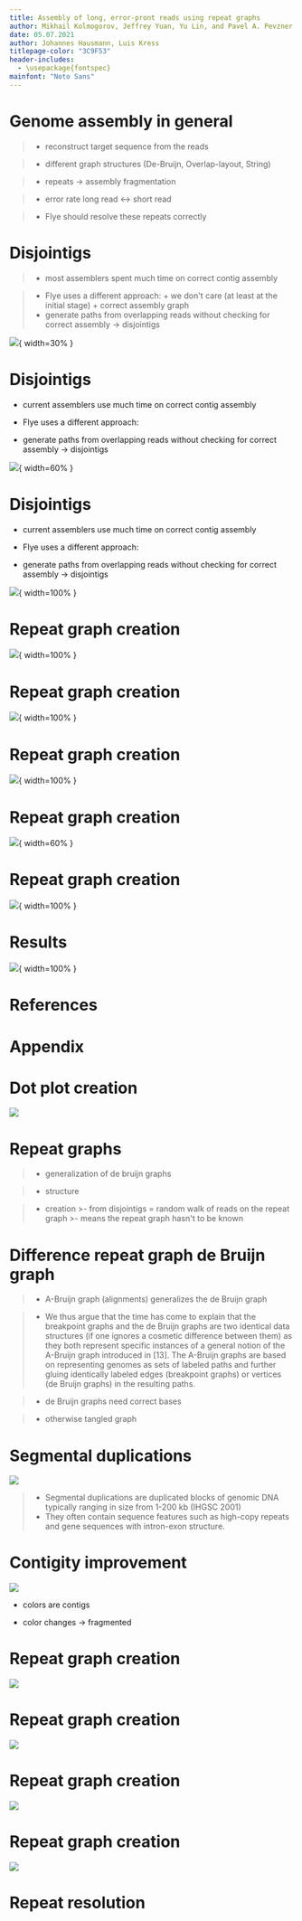 ```yaml
---
title: Assembly of long, error-pront reads using repeat graphs
author: Mikhail Kolmogorov, Jeffrey Yuan, Yu Lin, and Pavel A. Pevzner
date: 05.07.2021
author: Johannes Hausmann, Luis Kress
titlepage-color: "3C9F53"
header-includes:
  - \usepackage{fontspec}
mainfont: "Noto Sans"
---
```


# Genome assembly in general

>- reconstruct target sequence from the reads

>- different graph structures (De-Bruijn, Overlap-layout, String)

>- repeats $\rightarrow$ assembly fragmentation

>- error rate long read <-> short read

>- Flye should resolve these repeats correctly

# Disjointigs

>- most assemblers spent much time on correct contig assembly

>- Flye uses a different approach:
	+ we don't care (at least at the initial stage)
	+ correct assembly graph 
>- generate paths from overlapping reads without checking for correct assembly -> disjointigs

![](presentation/images/orly-owl.jpg){ width=30% }

<!--
![](presentation/images/repeat_graph_1.png){ width=60% }
-->


# Disjointigs

- current assemblers use much time on correct contig assembly

- Flye uses a different approach:

- generate paths from overlapping reads without checking for correct assembly -> disjointigs

![](presentation/images/repeat_graph_2.png){ width=60% }

# Disjointigs

- current assemblers use much time on correct contig assembly

- Flye uses a different approach:

- generate paths from overlapping reads without checking for correct assembly -> disjointigs

![](presentation/images/repeat_graph_3.png){ width=100% }


# Repeat graph creation

![](presentation/images/genome.png){ width=100% }

# Repeat graph creation

![](presentation/images/genome_and_reads.png){ width=100% }

# Repeat graph creation

![](presentation/images/disjointigs.png){ width=100% }

# Repeat graph creation

![](presentation/images/dot_plot.png){ width=60% }

# Repeat graph creation

![](presentation/images/plot_to_repeat_graph.png){ width=100% }

# Results

![](presentation/images/results_HUMAN.png){ width=100% }

# References

# Appendix

# Dot plot creation

![](presentation/images/dot_plot_creation.png)

# Repeat graphs

>- generalization of de bruijn graphs

>- structure

>- creation
    >- from disjointigs = random walk of reads on the repeat graph 
    >- means the repeat graph hasn't to be known

# Difference repeat graph de Bruijn graph

>- A-Bruijn graph (alignments) generalizes the de Bruijn graph

>- We thus argue that the time has come to explain that the breakpoint graphs and the de Bruijn graphs are two identical data structures (if one ignores a cosmetic difference between them) as they both represent specific instances of a general notion of the A-Bruijn graph introduced in [13]. The A-Bruijn graphs are based on representing genomes as sets of labeled paths and further gluing identically labeled edges (breakpoint graphs) or vertices (de Bruijn graphs) in the resulting paths.

>- de Bruijn graphs need correct bases

>- otherwise tangled graph

# Segmental duplications

![](presentation/images/SDs.png)

>- Segmental duplications are duplicated blocks of genomic DNA typically ranging in size from 1-200 kb (IHGSC 2001)
>- They often contain sequence features such as high-copy repeats and gene sequences with intron-exon structure. 


# Contigity improvement

![](presentation/images/contigity_improvement.png)

- colors are contigs

- color changes -> fragmented

<!--
From: 
https://www.youtube.com/watch?v=z6elrX-ZzW8&t=636s
(Youtube nanopore talk)
-->

# Repeat graph creation

![](presentation/images/dot_plot_to_repeat1.png)

# Repeat graph creation

![](presentation/images/dot_plot_to_repeat2.png)

# Repeat graph creation

![](presentation/images/dot_plot_to_repeat3.png)

# Repeat graph creation

![](presentation/images/dot_plot_to_repeat4.png)

# Repeat resolution

